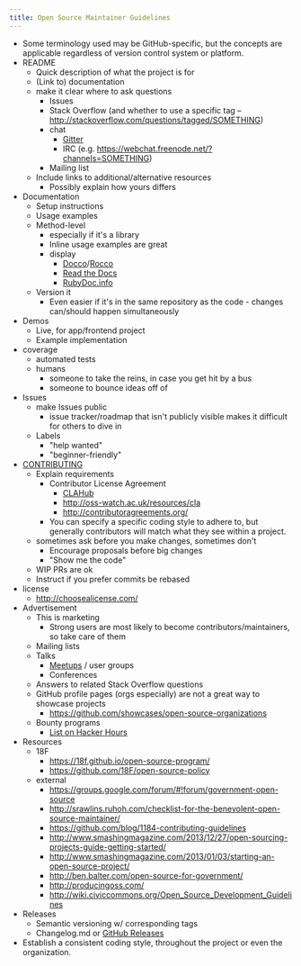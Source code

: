 ```yaml
---
title: Open Source Maintainer Guidelines
---
```


* Some terminology used may be GitHub-specific, but the concepts are applicable regardless of version control system or platform.
* README
    * Quick description of what the project is for
    * (Link to) documentation
    * make it clear where to ask questions
        * Issues
        * Stack Overflow (and whether to use a specific tag – http://stackoverflow.com/questions/tagged/SOMETHING)
        * chat
            * [Gitter](https://gitter.im/)
            * IRC (e.g. https://webchat.freenode.net/?channels=SOMETHING)
        * Mailing list
    * Include links to additional/alternative resources
        * Possibly explain how yours differs
* Documentation
    * Setup instructions
    * Usage examples
    * Method-level
        * especially if it's a library
        * Inline usage examples are great
        * display
            * [Docco](http://jashkenas.github.io/docco/)/[Rocco](http://rtomayko.github.io/rocco/)
            * [Read the Docs](https://readthedocs.org/)
            * [RubyDoc.info](http://www.rubydoc.info/)
    * Version it
        * Even easier if it's in the same repository as the code - changes can/should happen simultaneously
* Demos
    * Live, for app/frontend project
    * Example implementation
* coverage
    * automated tests
    * humans
        * someone to take the reins, in case you get hit by a bus
        * someone to bounce ideas off of
* Issues
    * make Issues public
        * issue tracker/roadmap that isn't publicly visible makes it difficult for others to dive in
    * Labels
        * "help wanted"
        * "beginner-friendly"
* [CONTRIBUTING](https://help.github.com/articles/setting-guidelines-for-repository-contributors/)
    * Explain requirements
        * Contributor License Agreement
            * [CLAHub](https://www.clahub.com/)
            * http://oss-watch.ac.uk/resources/cla
            * http://contributoragreements.org/
        * You can specify a specific coding style to adhere to, but generally contributors will match what they see within a project.
    * sometimes ask before you make changes, sometimes don't
        * Encourage proposals before big changes
        * "Show me the code"
    * WIP PRs are ok
    * Instruct if you prefer commits be rebased
* license
    * http://choosealicense.com/
* Advertisement
    * This is marketing
        * Strong users are most likely to become contributors/maintainers, so take care of them
    * Mailing lists
    * Talks
        * [Meetups](http://www.meetup.com/) / user groups
        * Conferences
    * Answers to related Stack Overflow questions
    * GitHub profile pages (orgs especially) are not a great way to showcase projects
        * https://github.com/showcases/open-source-organizations
    * Bounty programs
        * [List on Hacker Hours](http://hackerhours.org/resources.html#getting-involved-in-open-source)
* Resources
    * 18F
        * https://18f.github.io/open-source-program/
        * https://github.com/18F/open-source-policy
    * external
        * https://groups.google.com/forum/#!forum/government-open-source
        * http://srawlins.ruhoh.com/checklist-for-the-benevolent-open-source-maintainer/
        * https://github.com/blog/1184-contributing-guidelines
        * http://www.smashingmagazine.com/2013/12/27/open-sourcing-projects-guide-getting-started/
        * http://www.smashingmagazine.com/2013/01/03/starting-an-open-source-project/
        * http://ben.balter.com/open-source-for-government/
        * http://producingoss.com/
        * http://wiki.civiccommons.org/Open_Source_Development_Guidelines
* Releases
    * Semantic versioning w/ corresponding tags
    * Changelog.md or [GitHub Releases](https://help.github.com/categories/releases/)
* Establish a consistent coding style, throughout the project or even the organization.
